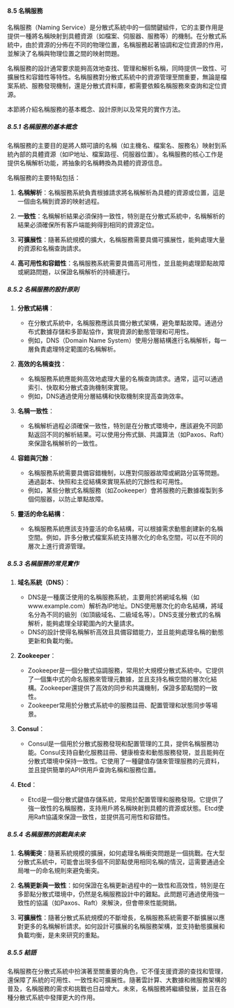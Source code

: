 #### 8.5 名稱服務

名稱服務（Naming Service）是分散式系統中的一個關鍵組件，它的主要作用是提供一種將名稱映射到具體資源（如檔案、伺服器、服務等）的機制。在分散式系統中，由於資源的分佈在不同的物理位置，名稱服務起著協調和定位資源的作用，並解決了名稱與物理位置之間的映射問題。

名稱服務的設計通常要求能夠高效地查找、管理和解析名稱，同時提供一致性、可擴展性和容錯性等特性。名稱服務對分散式系統中的資源管理至關重要，無論是檔案系統、服務發現機制，還是分散式資料庫，都需要依賴名稱服務來查詢和定位資源。

本節將介紹名稱服務的基本概念、設計原則以及常見的實作方法。

##### 8.5.1 名稱服務的基本概念

名稱服務的主要目的是將人類可讀的名稱（如主機名、檔案名、服務名）映射到系統內部的具體資源（如IP地址、檔案路徑、伺服器位置）。名稱服務的核心工作是提供名稱解析功能，將抽象的名稱轉換為具體的資源信息。

名稱服務的主要特點包括：

1. **名稱解析**：名稱服務系統負責根據請求將名稱解析為具體的資源或位置，這是一個由名稱到資源的映射過程。

2. **一致性**：名稱解析結果必須保持一致性，特別是在分散式系統中，名稱解析的結果必須確保所有客戶端能夠得到相同的資源定位。

3. **可擴展性**：隨著系統規模的擴大，名稱服務需要具備可擴展性，能夠處理大量的資源和名稱查詢請求。

4. **高可用性和容錯性**：名稱服務系統需要具備高可用性，並且能夠處理節點故障或網路問題，以保證名稱解析的持續運行。

##### 8.5.2 名稱服務的設計原則

1. **分散式結構**：
   - 在分散式系統中，名稱服務應該具備分散式架構，避免單點故障。通過分布式數據存儲和多節點協作，實現資源的動態管理和可用性。
   - 例如，DNS（Domain Name System）使用分層結構進行名稱解析，每一層負責處理特定範圍的名稱解析。

2. **高效的名稱查找**：
   - 名稱服務系統應能夠高效地處理大量的名稱查詢請求。通常，這可以通過索引、快取和分散式查詢機制來實現。
   - 例如，DNS通過使用分層結構和快取機制來提高查詢效率。

3. **名稱一致性**：
   - 名稱解析過程必須確保一致性，特別是在分散式環境中，應該避免不同節點返回不同的解析結果。可以使用分佈式鎖、共識算法（如Paxos、Raft）來保證名稱解析的一致性。

4. **容錯與冗餘**：
   - 名稱服務系統需要具備容錯機制，以應對伺服器故障或網路分區等問題。通過副本、快照和主從結構來實現系統的冗餘性和可用性。
   - 例如，某些分散式名稱服務（如Zookeeper）會將服務的元數據複製到多個伺服器，以防止單點故障。

5. **靈活的命名結構**：
   - 名稱服務系統應該支持靈活的命名結構，可以根據需求動態創建新的名稱空間。例如，許多分散式檔案系統支持層次化的命名空間，可以在不同的層次上進行資源管理。

##### 8.5.3 名稱服務的常見實作

1. **域名系統（DNS）**：
   - DNS是一種廣泛使用的名稱服務系統，主要用於將網域名稱（如www.example.com）解析為IP地址。DNS使用層次化的命名結構，將域名分為不同的級別（如頂級域名、二級域名等）。DNS支援分散式的名稱解析，能夠處理全球範圍內的大量請求。
   - DNS的設計使得名稱解析高效且具備容錯能力，並且能夠處理名稱的動態更新和負載均衡。

2. **Zookeeper**：
   - Zookeeper是一個分散式協調服務，常用於大規模分散式系統中。它提供了一個集中式的命名服務來管理元數據，並且支持名稱空間的層次化結構。Zookeeper還提供了高效的同步和共識機制，保證多節點間的一致性。
   - Zookeeper常用於分散式系統中的服務註冊、配置管理和狀態同步等場景。

3. **Consul**：
   - Consul是一個用於分散式服務發現和配置管理的工具，提供名稱服務功能。Consul支持自動化服務註冊、健康檢查和動態服務發現，並且能夠在分散式環境中保持一致性。它使用了一種鍵值存儲來管理服務的元資料，並且提供簡單的API供用戶查詢名稱和服務位置。

4. **Etcd**：
   - Etcd是一個分散式鍵值存儲系統，常用於配置管理和服務發現。它提供了強一致性的名稱服務，支持用戶將名稱映射到具體的資源或狀態。Etcd使用Raft協議來保證一致性，並提供高可用性和容錯性。

##### 8.5.4 名稱服務的挑戰與未來

1. **名稱衝突**：隨著系統規模的擴展，如何處理名稱衝突問題是一個挑戰。在大型分散式系統中，可能會出現多個不同節點使用相同名稱的情況，這需要通過全局唯一的命名規則來避免衝突。

2. **名稱更新與一致性**：如何保證在名稱更新過程中的一致性和高效性，特別是在多節點分散式環境中，仍然是名稱服務設計中的難點。此問題可通過使用強一致性的協議（如Paxos、Raft）來解決，但會帶來性能開銷。

3. **可擴展性**：隨著分散式系統規模的不斷增長，名稱服務系統需要不斷擴展以應對更多的名稱解析請求。如何設計可擴展的名稱服務架構，並支持動態擴展和負載均衡，是未來研究的重點。

##### 8.5.5 結語

名稱服務在分散式系統中扮演著至關重要的角色，它不僅支援資源的查找和管理，還保障了系統的可用性、一致性和可擴展性。隨著雲計算、大數據和微服務架構的普及，名稱服務的需求和挑戰也日益增大。未來，名稱服務將繼續發展，並且在各種分散式系統中發揮更大的作用。
